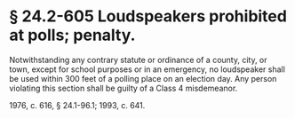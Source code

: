 # § 24.2-605 Loudspeakers prohibited at polls; penalty.

<p>Notwithstanding any contrary statute or ordinance of a county, city, or town, except for school purposes or in an emergency, no loudspeaker shall be used within 300 feet of a polling place on an election day. Any person violating this section shall be guilty of a Class 4 misdemeanor.</p><p>1976, c. 616, § 24.1-96.1; 1993, c. 641.</p>